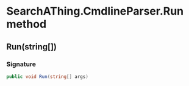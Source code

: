 # SearchAThing.CmdlineParser.Run method
## Run(string[])
### Signature
```csharp
public void Run(string[] args)
```
